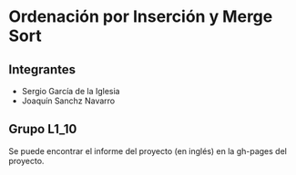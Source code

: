# Ordenación por Inserción y Merge Sort
## Integrantes
* Sergio García de la Iglesia
* Joaquín Sanchz Navarro

## Grupo L1_10

Se puede encontrar el informe del proyecto (en inglés) en la gh-pages del proyecto.
